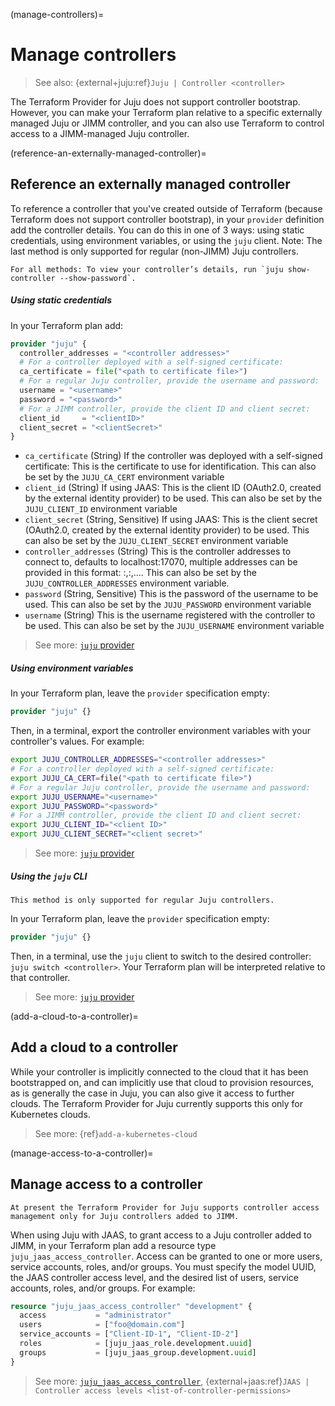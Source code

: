 (manage-controllers)=
# Manage controllers

> See also: {external+juju:ref}`Juju | Controller <controller>`

The Terraform Provider for Juju does not support controller bootstrap. However, you can make your Terraform plan relative to a specific externally managed Juju or JIMM controller, and you can also use Terraform to control access to a JIMM-managed Juju controller.

(reference-an-externally-managed-controller)=
## Reference an externally managed controller

To reference a controller that you've created outside of Terraform (because Terraform does not support controller bootstrap), in your `provider` definition add the controller details. You can do this in one of 3 ways: using static credentials, using environment variables, or using the `juju` client. Note: The last method is only supported for regular (non-JIMM) Juju controllers.

```{tip}
For all methods: To view your controller’s details, run `juju show-controller --show-password`.
```

##### Using static credentials

In your Terraform plan add:

```terraform
provider "juju" {
  controller_addresses = "<controller addresses>"
  # For a controller deployed with a self-signed certificate:
  ca_certificate = file("<path to certificate file>")
  # For a regular Juju controller, provide the username and password:
  username = "<username>"
  password = "<password>"
  # For a JIMM controller, provide the client ID and client secret:
  client_id     = "<clientID>"
  client_secret = "<clientSecret>"
}
```

- `ca_certificate` (String) If the controller was deployed with a self-signed certificate: This is the certificate to use for identification. This can also be set by the `JUJU_CA_CERT` environment variable
- `client_id` (String) If using JAAS: This is the client ID (OAuth2.0, created by the external identity provider) to be used. This can also be set by the `JUJU_CLIENT_ID` environment variable
- `client_secret` (String, Sensitive) If using JAAS: This is the client secret (OAuth2.0, created by the external identity provider) to be used. This can also be set by the `JUJU_CLIENT_SECRET` environment variable
- `controller_addresses` (String) This is the controller addresses to connect to, defaults to localhost:17070, multiple addresses can be provided in this format: <host>:<port>,<host>:<port>,.... This can also be set by the `JUJU_CONTROLLER_ADDRESSES` environment variable.
- `password` (String, Sensitive) This is the password of the username to be used. This can also be set by the `JUJU_PASSWORD` environment variable
- `username` (String) This is the username registered with the controller to be used. This can also be set by the `JUJU_USERNAME` environment variable

> See more: [`juju` provider](../reference/index)

##### Using environment variables

In your Terraform plan, leave the `provider` specification empty:

```terraform
provider "juju" {}
```

Then, in a terminal, export the controller environment variables with your controller's values. For example:

```bash
export JUJU_CONTROLLER_ADDRESSES="<controller addresses>"
# For a controller deployed with a self-signed certificate:
export JUJU_CA_CERT=file("<path to certificate file>")
# For a regular Juju controller, provide the username and password:
export JUJU_USERNAME="<username>"
export JUJU_PASSWORD="<password>"
# For a JIMM controller, provide the client ID and client secret:
export JUJU_CLIENT_ID="<client ID>"
export JUJU_CLIENT_SECRET="<client secret>"
```

> See more: [`juju` provider](../reference/index)


##### Using the `juju` CLI

```{important}
This method is only supported for regular Juju controllers.
```

In your Terraform plan, leave the `provider` specification empty:

```terraform
provider "juju" {}
```

Then, in a terminal, use the `juju` client to switch to the desired controller: `juju switch <controller>`. Your Terraform plan will be interpreted relative to that controller.

> See more: [`juju` provider](../reference/index)

(add-a-cloud-to-a-controller)=
## Add a cloud to a controller

While your controller is implicitly connected to the cloud that it has been bootstrapped on, and can implicitly use that cloud to provision resources, as is generally the case in Juju, you can also give it access to further clouds. The Terraform Provider for Juju currently supports this only for Kubernetes clouds.

> See more: {ref}`add-a-kubernetes-cloud`

(manage-access-to-a-controller)=
## Manage access to a controller

```{note}
At present the Terraform Provider for Juju supports controller access management only for Juju controllers added to JIMM.
```

When using Juju with JAAS, to grant access to a Juju controller added to JIMM, in your Terraform plan add a resource type `juju_jaas_access_controller`. Access can be granted to one or more users, service accounts, roles, and/or groups. You must specify the model UUID, the JAAS controller access level, and the desired list of users, service accounts, roles, and/or groups. For example:

```terraform
resource "juju_jaas_access_controller" "development" {
  access           = "administrator"
  users            = ["foo@domain.com"]
  service_accounts = ["Client-ID-1", "Client-ID-2"]
  roles            = [juju_jaas_role.development.uuid]
  groups           = [juju_jaas_group.development.uuid]
}
```

> See more: [`juju_jaas_access_controller`](../reference/terraform-provider/resources/jaas_access_controller), {external+jaas:ref}`JAAS | Controller access levels <list-of-controller-permissions>`